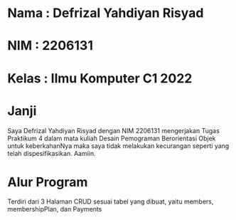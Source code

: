 # Nama : Defrizal Yahdiyan Risyad
# NIM : 2206131
# Kelas : Ilmu Komputer C1 2022


# Janji
Saya Defrizal Yahdiyan Risyad dengan NIM 2206131 mengerjakan Tugas Praktikum 4
dalam mata kuliah Desain Pemograman Berorientasi Objek untuk keberkahanNya 
maka saya tidak melakukan kecurangan seperti yang telah dispesifikasikan. Aamiin.

# Alur Program
Terdiri dari 3 Halaman CRUD sesuai tabel yang dibuat, yaitu members, membershipPlan, dan Payments

